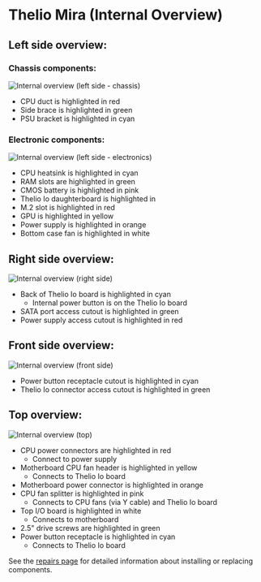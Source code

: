 # Thelio Mira (Internal Overview)

## Left side overview:

### Chassis components:

![Internal overview (left side - chassis)](./img/internal-left-chassis.webp)

- CPU duct is highlighted in red
- Side brace is highlighted in green
- PSU bracket is highlighted in cyan

### Electronic components:

![Internal overview (left side - electronics)](./img/internal-left-electronics.webp)

- CPU heatsink is highlighted in cyan
- RAM slots are highlighted in green
- CMOS battery is highlighted in pink
- Thelio Io daughterboard is highlighted in 
- M.2 slot is highlighted in red
- GPU is highlighted in yellow
- Power supply is highlighted in orange
- Bottom case fan is highlighted in white

## Right side overview:

![Internal overview (right side)](./img/internal-right.webp)

- Back of Thelio Io board is highlighted in cyan
    - Internal power button is on the Thelio Io board
- SATA port access cutout is highlighted in green
- Power supply access cutout is highlighted in red

## Front side overview:

![Internal overview (front side)](./img/internal-front.webp)

- Power button receptacle cutout is highlighted in cyan 
- Thelio Io connector access cutout is highlighted in green

## Top overview:

![Internal overview (top)](./img/internal-top.webp)

- CPU power connectors are highlighted in red
    - Connect to power supply
- Motherboard CPU fan header is highlighted in yellow
    - Connects to Thelio Io board
- Motherboard power connector is highlighted in orange
- CPU fan splitter is highlighted in pink
    - Connects to CPU fans (via Y cable) and Thelio Io board
- Top I/O board is highlighted in white
    - Connects to motherboard
- 2.5" drive screws are highlighted in green
- Power button receptacle is highlighted in cyan
    - Connects to Thelio Io board

See the [repairs page](./repairs.md) for detailed information about installing or replacing components.
